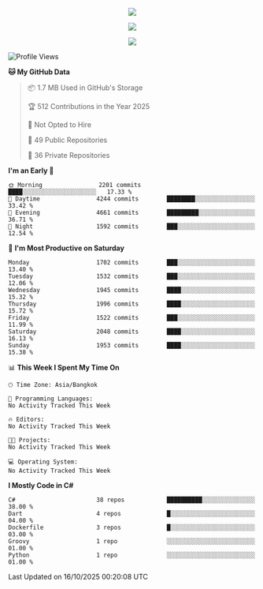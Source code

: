 <p align="center">
  <a href="say-hi.gif"> 
    <img align="center" src="say-hi.gif"/>
  </a>
</p>
<p align="center">
  <a href="https://github.com/htthinh1999">
    <img align="center" src="https://github-readme-stats-kappa-pink.vercel.app/api?username=htthinh1999&show_icons=true&count_private=true&theme=dracula"/>
  </a>
</p>
<p align="center">
  <a href="https://github.com/htthinh1999">
    <img src="https://github-readme-stats-kappa-pink.vercel.app/api/top-langs/?username=htthinh1999&layout=compact&langs_count=6&count_private=true&hide=tsql,hlsl,glsl,shaderlab&theme=dracula"/>
  </a>
</p>

<!--START_SECTION:waka-->
![Profile Views](http://img.shields.io/badge/Profile%20Views-0-blue)

**🐱 My GitHub Data** 

> 📦 1.7 MB Used in GitHub's Storage 
 > 
> 🏆 512 Contributions in the Year 2025
 > 
> 🚫 Not Opted to Hire
 > 
> 📜 49 Public Repositories 
 > 
> 🔑 36 Private Repositories 
 > 
**I'm an Early 🐤** 

```text
🌞 Morning                2201 commits        ████░░░░░░░░░░░░░░░░░░░░░   17.33 % 
🌆 Daytime                4244 commits        ████████░░░░░░░░░░░░░░░░░   33.42 % 
🌃 Evening                4661 commits        █████████░░░░░░░░░░░░░░░░   36.71 % 
🌙 Night                  1592 commits        ███░░░░░░░░░░░░░░░░░░░░░░   12.54 % 
```
📅 **I'm Most Productive on Saturday** 

```text
Monday                   1702 commits        ███░░░░░░░░░░░░░░░░░░░░░░   13.40 % 
Tuesday                  1532 commits        ███░░░░░░░░░░░░░░░░░░░░░░   12.06 % 
Wednesday                1945 commits        ████░░░░░░░░░░░░░░░░░░░░░   15.32 % 
Thursday                 1996 commits        ████░░░░░░░░░░░░░░░░░░░░░   15.72 % 
Friday                   1522 commits        ███░░░░░░░░░░░░░░░░░░░░░░   11.99 % 
Saturday                 2048 commits        ████░░░░░░░░░░░░░░░░░░░░░   16.13 % 
Sunday                   1953 commits        ████░░░░░░░░░░░░░░░░░░░░░   15.38 % 
```


📊 **This Week I Spent My Time On** 

```text
🕑︎ Time Zone: Asia/Bangkok

💬 Programming Languages: 
No Activity Tracked This Week

🔥 Editors: 
No Activity Tracked This Week

🐱‍💻 Projects: 
No Activity Tracked This Week

💻 Operating System: 
No Activity Tracked This Week
```

**I Mostly Code in C#** 

```text
C#                       38 repos            ██████████░░░░░░░░░░░░░░░   38.00 % 
Dart                     4 repos             █░░░░░░░░░░░░░░░░░░░░░░░░   04.00 % 
Dockerfile               3 repos             █░░░░░░░░░░░░░░░░░░░░░░░░   03.00 % 
Groovy                   1 repo              ░░░░░░░░░░░░░░░░░░░░░░░░░   01.00 % 
Python                   1 repo              ░░░░░░░░░░░░░░░░░░░░░░░░░   01.00 % 
```




 Last Updated on 16/10/2025 00:20:08 UTC
<!--END_SECTION:waka-->

